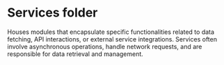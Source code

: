 # Services folder

Houses modules that encapsulate specific functionalities related to data fetching, API interactions,
or external service integrations. Services often involve asynchronous operations, handle network
requests, and are responsible for data retrieval and management.
